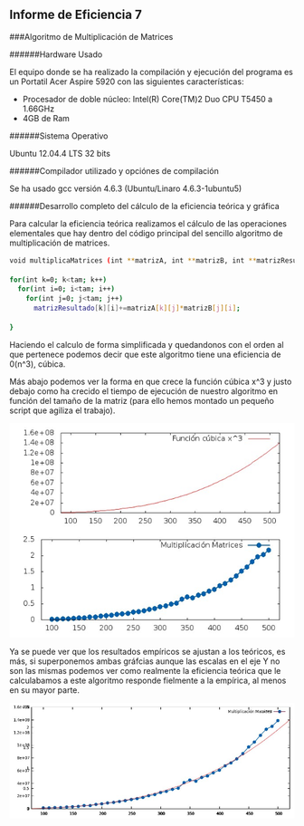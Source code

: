 
Informe de Eficiencia 7
-----------------------

###Algoritmo de Multiplicación de Matrices

######Hardware Usado

El equipo donde se ha realizado la compilación y ejecución del programa es un Portatil Acer Aspire 5920 con las siguientes características:

* Procesador de doble núcleo: Intel(R) Core(TM)2 Duo CPU T5450 a 1.66GHz
* 4GB de Ram

######Sistema Operativo

Ubuntu 12.04.4 LTS  32 bits

######Compilador utilizado y opciónes de compilación

Se ha usado gcc versión 4.6.3 (Ubuntu/Linaro 4.6.3-1ubuntu5) 


######Desarrollo completo del cálculo de la eficiencia teórica y gráfica


Para calcular la eficiencia teórica realizamos el cálculo de las operaciones elementales que hay dentro del código principal del sencillo algoritmo de multiplicación de matrices.

```sh
void multiplicaMatrices (int **matrizA, int **matrizB, int **matrizResultado, int tam){
  
for(int k=0; k<tam; k++)
  for(int i=0; i<tam; i++)
    for(int j=0; j<tam; j++)
      matrizResultado[k][i]+=matrizA[k][j]*matrizB[j][i];

}
```
Haciendo el calculo de forma simplificada y quedandonos con el orden al que pertenece podemos decir que este algoritmo tiene una eficiencia de 0(n^3), cúbica.

Más abajo podemos ver la forma en que crece la función cúbica x^3 y justo debajo como ha crecido el tiempo de ejecución de nuestro algoritmo en función del tamaño de la matriz (para ello hemos montado un pequeño script que agiliza el trabajo).


![Imagen 1](graficaMultiplicacion.jpeg)

Ya se puede ver que los resultados empíricos se ajustan a los teóricos, es más, si superponemos ambas gráfcias aunque las escalas en el eje Y no son las mismas podemos ver como realmente la eficiencia teórica que le calculabamos a este algoritmo responde fielmente a la empírica, al menos en su mayor parte.


![Imagen 2](graficaMultiplicacionSuperpuesta.jpeg)




